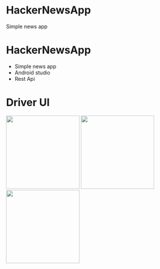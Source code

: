 # HackerNewsApp
Simple news app

# HackerNewsApp
- Simple news app
- Android studio 
- Rest Api

# Driver UI
<img src = "app%20screen%20shot/driver/1.png" width ="200" /> <img src = "app%20screen%20shot/driver/notavailablefortrip.png" width ="200" /> 
<img src = "app%20screen%20shot/driver/availablefortrip.png" width ="200" /> 
